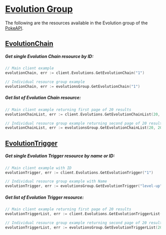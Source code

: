 # [Evolution Group](https://pokeapi.co/docs/v2#evolution-section)

The following are the resources available in the Evolution group of the [PokeAPI](https://pokeapi.co/).

## [EvolutionChain](https://pokeapi.co/docs/v2#evolution-chains)

##### Get single Evolution Chain resource by ID:

```go
// Main client example
evolutionChain, err := client.Evolutions.GetEvolutionChain("1")

// Individual resource group example
evolutionChain, err := evolutionsGroup.GetEvolutionChain("1")
```

##### Get list of Evolution Chain resource:

```go
// Main client example returning first page of 20 results
evolutionChainList, err := client.Evolutions.GetEvolutionChainList(20, 0)

// Individual resource group example returning second page of 20 results
evolutionChainList, err := evolutionsGroup.GetEvolutionChainList(20, 20)
```

## [EvolutionTrigger](https://pokeapi.co/docs/v2#evolution-triggers)

##### Get single Evolution Trigger resource by name or ID:

```go
// Main client example with ID
evolutionTrigger, err := client.Evolutions.GetEvolutionTrigger("1")

// Individual resource group example with Name
evolutionTrigger, err := evolutionsGroup.GetEvolutionTrigger("level-up")
```

##### Get list of Evolution Trigger resource:

```go
// Main client example returning first page of 20 results
evolutionTriggerList, err := client.Evolutions.GetEvolutionTriggerList(20, 0)

// Individual resource group example returning second page of 20 results
evolutionTriggerList, err := evolutionsGroup.GetEvolutionTriggerList(20, 20)
```
